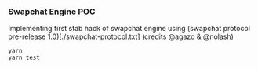 ### Swapchat Engine POC

Implementing first stab hack of swapchat engine using (swapchat protocol pre-release 1.0)[./swapchat-protocol.txt] (credits @agazo & @nolash)

```
yarn
yarn test
```
